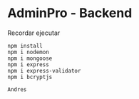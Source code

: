 # AdminPro - Backend

Recordar ejecutar

```
npm install
npm i nodemon
npm i mongoose
npm i express
npm i express-validator
npm i bcryptjs

Andres
```
